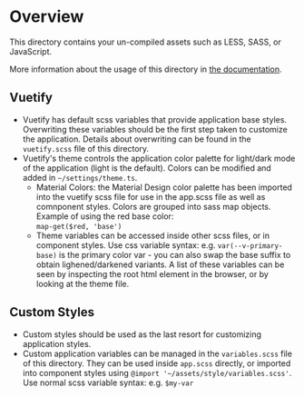 # Overview

This directory contains your un-compiled assets such as LESS, SASS, or JavaScript.

More information about the usage of this directory in [the documentation](https://nuxtjs.org/guide/assets#webpacked).

## Vuetify

- Vuetify has default scss variables that provide application base styles. Overwriting these variables should be the first step taken to customize the application. Details about overwriting can be found in the `vuetify.scss` file of this directory.
- Vuetify's theme controls the application color palette for light/dark mode of the application (light is the default). Colors can be modified and added in `~/settings/theme.ts`.
  - Material Colors: the Material Design color palette has been imported into the vuetify scss file for use in the app.scss file as well as comnponent styles. Colors are grouped into sass map objects. Example of using the red base color:  
  `map-get($red, 'base')`
  - Theme variables can be accessed inside other scss files, or in component styles. Use css variable syntax: e.g. `var(--v-primary-base)` is the primary color var - you can also swap the base suffix to obtain lighened/darkened variants. A list of these variables can be seen by inspecting the root html element in the browser, or by looking at the theme file.

## Custom Styles

- Custom styles should be used as the last resort for customizing application styles.
- Custom application variables can be managed in the `variables.scss` file of this directory. They can be used inside `app.scss` directly, or imported into component styles using `@import '~/assets/style/variables.scss'`. Use normal scss variable syntax: e.g. `$my-var`
